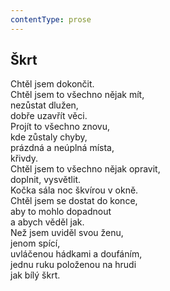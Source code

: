 ```yaml
---
contentType: prose
---
```


## Škrt

Chtěl jsem dokončit.  
Chtěl jsem to všechno nějak mít,  
nezůstat dlužen,  
dobře uzavřít věci.  
Projít to všechno znovu,  
kde zůstaly chyby,  
prázdná a neúplná místa,  
křivdy.  
Chtěl jsem to všechno nějak opravit,  
doplnit, vysvětlit.  
Kočka sála noc škvírou v okně.  
Chtěl jsem se dostat do konce,  
aby to mohlo dopadnout  
a abych věděl jak.  
Než jsem uviděl svou ženu,  
jenom spící,  
uvláčenou hádkami a doufáním,  
jednu ruku položenou na hrudi  
jak bílý škrt.
